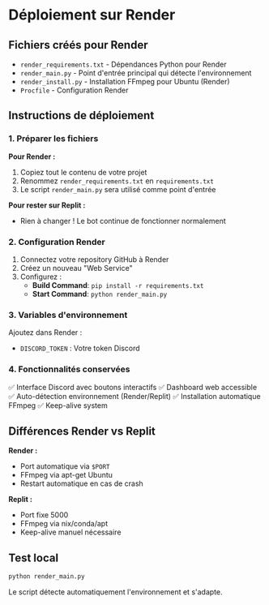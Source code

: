 # Déploiement sur Render

## Fichiers créés pour Render

- `render_requirements.txt` - Dépendances Python pour Render
- `render_main.py` - Point d'entrée principal qui détecte l'environnement
- `render_install.py` - Installation FFmpeg pour Ubuntu (Render)
- `Procfile` - Configuration Render

## Instructions de déploiement

### 1. Préparer les fichiers
**Pour Render :**
1. Copiez tout le contenu de votre projet
2. Renommez `render_requirements.txt` en `requirements.txt`
3. Le script `render_main.py` sera utilisé comme point d'entrée

**Pour rester sur Replit :**
- Rien à changer ! Le bot continue de fonctionner normalement

### 2. Configuration Render
1. Connectez votre repository GitHub à Render
2. Créez un nouveau "Web Service"
3. Configurez :
   - **Build Command**: `pip install -r requirements.txt`
   - **Start Command**: `python render_main.py`

### 3. Variables d'environnement
Ajoutez dans Render :
- `DISCORD_TOKEN` : Votre token Discord

### 4. Fonctionnalités conservées
✅ Interface Discord avec boutons interactifs
✅ Dashboard web accessible
✅ Auto-détection environnement (Render/Replit)
✅ Installation automatique FFmpeg
✅ Keep-alive system

## Différences Render vs Replit

**Render :**
- Port automatique via `$PORT`
- FFmpeg via apt-get Ubuntu
- Restart automatique en cas de crash

**Replit :**
- Port fixe 5000
- FFmpeg via nix/conda/apt
- Keep-alive manuel nécessaire

## Test local
```bash
python render_main.py
```

Le script détecte automatiquement l'environnement et s'adapte.